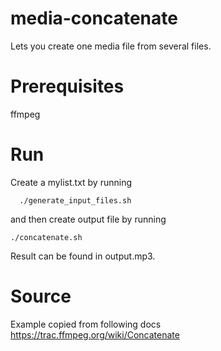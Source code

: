 # media-concatenate
Lets you create one media file from several files.

# Prerequisites
ffmpeg

# Run
Create a mylist.txt by running 
```
  ./generate_input_files.sh
```

and then create output file by running

```
./concatenate.sh
```

Result can be found in output.mp3.

# Source
Example copied from following docs
https://trac.ffmpeg.org/wiki/Concatenate
